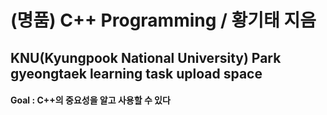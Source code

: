 (명품) C++ Programming / 황기태 지음 
=============
KNU(Kyungpook National University) Park gyeongtaek learning task upload space
-------------
#### Goal : C++의 중요성을 알고 사용할 수 있다 ####
